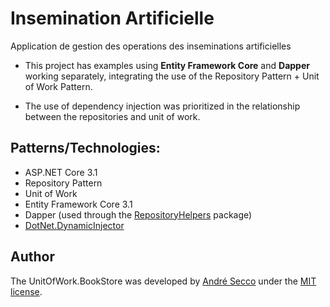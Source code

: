 # Insemination Artificielle
Application de gestion des operations des inseminations artificielles

* This project has examples using **Entity Framework Core** and **Dapper** working separately, integrating the use of the Repository Pattern + Unit of Work Pattern.

* The use of dependency injection was prioritized in the relationship between the repositories and unit of work.

## Patterns/Technologies:
* ASP.NET Core 3.1
* Repository Pattern
* Unit of Work
* Entity Framework Core 3.1
* Dapper (used through the [RepositoryHelpers](https://github.com/TBertuzzi/RepositoryHelpers) package)
* [DotNet.DynamicInjector](https://github.com/TBertuzzi/DotNetDynamicInjector)

## Author

The UnitOfWork.BookStore was developed by [André Secco](http://andresecco.com.br) under the [MIT license](LICENSE).
